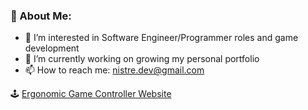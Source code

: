 ### 🌌 About Me:

- 🔭 I’m interested in Software Engineer/Programmer roles and game development
- 🌱 I’m currently working on growing my personal portfolio
- 📫 How to reach me: nistre.dev@gmail.com

🕹️ [Ergonomic Game Controller Website](https://xl00192gs.wixsite.com/ergon-g-controller)

## 
<!--
**NickLIstre/NickLIstre** is a ✨ _special_ ✨ repository because its `README.md` (this file) appears on your GitHub profile.

Here are some ideas to get you started:

- 🔭 I’m currently working on ...
- 🌱 I’m currently learning ...
- 👯 I’m looking to collaborate on ...
- 🤔 I’m looking for help with ...
- 💬 Ask me about ...
- 📫 How to reach me: ...
- 😄 Pronouns: ...
- ⚡ Fun fact: ...
-->
